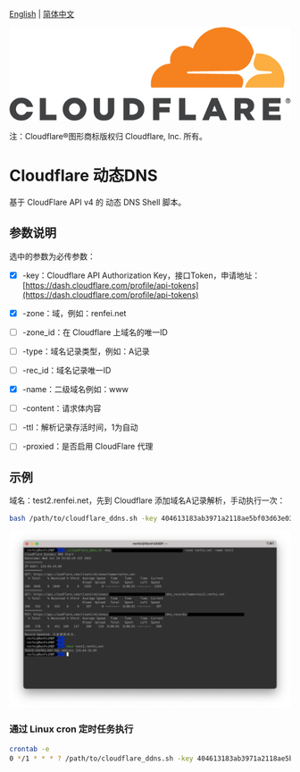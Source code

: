 [English](./README.md) | [简体中文](./README_ZH.md)

![Cloudflare](./document/image/cf-logo.jpg)

注：Cloudflare®图形商标版权归 Cloudflare, Inc. 所有。

# Cloudflare 动态DNS
基于 CloudFlare API v4 的 动态 DNS Shell 脚本。

## 参数说明

选中的参数为必传参数：

- [x] -key：Cloudflare API Authorization Key，接口Token，申请地址：[https://dash.cloudflare.com/profile/api-tokens](https://dash.cloudflare.com/profile/api-tokens)
- [x] -zone：域，例如：renfei.net
- [ ] -zone_id：在 Cloudflare 上域名的唯一ID
- [ ] -type：域名记录类型，例如：A记录
- [ ] -rec_id：域名记录唯一ID
- [x] -name：二级域名例如：www
- [ ] -content：请求体内容
- [ ] -ttl：解析记录存活时间，1为自动
- [ ] -proxied：是否启用 CloudFlare 代理


## 示例

域名：test2.renfei.net，先到 Cloudflare 添加域名A记录解析，手动执行一次：

```bash
bash /path/to/cloudflare_ddns.sh -key 404613183ab3971a2118ae5bf03d63e032f9e -zone renfei.net -name test2
```
![Example](./document/image/example.png)

### 通过 Linux cron 定时任务执行

```bash
crontab -e
0 */1 * * * ? /path/to/cloudflare_ddns.sh -key 404613183ab3971a2118ae5bf03d63e032f9e -zone renfei.net -name test2 >> /path/to/cloudflare_ddns.log
```